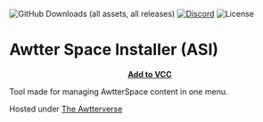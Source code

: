 ![GitHub Downloads (all assets, all releases)](https://img.shields.io/github/downloads/TheAwtterverse/AwtterSDK/total?label=Downloads&labelColor=2e343e&color=00FFFF&style=for-the-badge)
[![Discord](https://img.shields.io/discord/1216429195232673964?label=Discord&labelColor=2e343e&color=00FFFF&style=for-the-badge)](https://discord.gg/czQCAsDMHa)
![License](https://img.shields.io/github/license/Ileriayo/markdown-badges?style=for-the-badge&labelColor=2e343e&color=00FFFF&)
# Awtter Space Installer (ASI)

<p align="center">
<b><a href="https://asdk.awtterspace.com/">Add to VCC</a></b>
</p>


Tool made for managing AwtterSpace content in one menu.

Hosted under [The Awtterverse](https://github.com/TheAwtterverse)

<!-- SECRET FOR ALPHA TESTERS -->
<!--

ALPHA TEST LINK

https://dubstepdragon.github.io/AwtterSDK-TESTBED/index.json

-->
